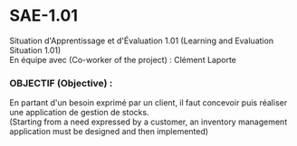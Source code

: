# SAE-1.01
Situation d'Apprentissage et d'Évaluation 1.01 (Learning and Evaluation Situation 1.01) </br>
En équipe avec (Co-worker of the project) : Clément Laporte

### OBJECTIF (Objective) :
En partant d'un besoin exprimé par un client, il faut concevoir puis réaliser une application de gestion de stocks. </br>
(Starting from a need expressed by a customer, an inventory management application must be designed and then implemented)
